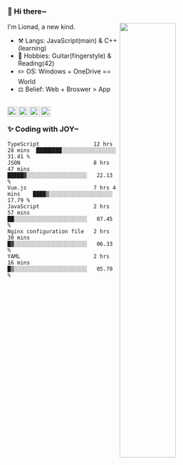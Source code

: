 ### 👋 Hi there~

[<img align="right" width="50%" src="https://github-readme-stats.vercel.app/api?username=Lionad-Morotar&show_icons=true">](https://metrics.lecoq.io/Lionad-Morotar?template=classic)

I'm Lionad, a new kind.

- ⚒️ Langs: JavaScript(main) & C++(learning)
- 🎨 Hobbies: Guitar(fingerstyle) & Reading(42)
- ✏️ OS: Windows + OneDrive == World
- ⚖️ Belief: Web + Broswer > App

<br />

<a href="https://www.lionad.art">
  <img align="left" alt="lionad-art" width="22px" src="https://cdn.jsdelivr.net/npm/simple-icons@3.1.0/icons/wordpress.svg" />
</a>
<a href="#1806234223">
  <img align="left" alt="1806234223" width="22px" src="https://cdn.jsdelivr.net/npm/simple-icons@3.1.0/icons/tencentqq.svg" />
</a>
<a href="https://www.zhihu.com/people/Lionad">
  <img align="left" alt="132yse" width="22px" src="https://cdn.jsdelivr.net/npm/simple-icons@3.1.0/icons/zhihu.svg" />
</a>
<a href="https://github.com/Lionad-Morotar">
  <img align="left" alt="yisar" width="22px" src="https://cdn.jsdelivr.net/npm/simple-icons@3.1.0/icons/github.svg" />
</a>

<br />

### ✨ Coding with JOY~

<!--START_SECTION:waka-->

```text
TypeScript                 12 hrs 28 mins  ████████░░░░░░░░░░░░░░░░░   31.41 %
JSON                       8 hrs 47 mins   █████▓░░░░░░░░░░░░░░░░░░░   22.13 %
Vue.js                     7 hrs 4 mins    ████▒░░░░░░░░░░░░░░░░░░░░   17.79 %
JavaScript                 2 hrs 57 mins   ██░░░░░░░░░░░░░░░░░░░░░░░   07.45 %
Nginx configuration file   2 hrs 30 mins   █▓░░░░░░░░░░░░░░░░░░░░░░░   06.33 %
YAML                       2 hrs 16 mins   █▒░░░░░░░░░░░░░░░░░░░░░░░   05.70 %
```

<!--END_SECTION:waka-->
